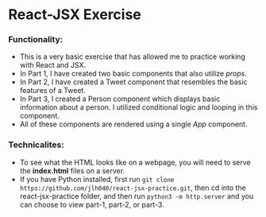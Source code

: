 # React-JSX Exercise

### Functionality:

- This is a very basic exercise that has allowed me to practice working with React and JSX.
- In Part 1, I have created two basic components that also utilize *props*.
- In Part 2, I have created a Tweet component that resembles the basic features of a Tweet.
- In Part 3, I created a Person component which displays basic information about a person. I utilized conditional logic and looping in this component.
- All of these components are rendered using a single *App* component.

### Technicalites:

- To see what the HTML looks like on a webpage, you will need to serve the **index.html** files on a server.
- If you have Python installed, first run `git clone https://github.com/jlh040/react-jsx-practice.git`, then cd into the react-jsx-practice folder, and then run `python3 -m http.server` and you can choose to view part-1, part-2, or part-3.

